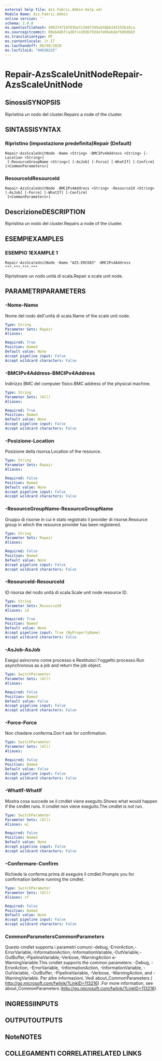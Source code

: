 ```yaml
---
external help file: Azs.Fabric.Admin-help.xml
Module Name: Azs.Fabric.Admin
online version: ''
schema: 2.0.0
ms.openlocfilehash: 498374f19f83befc5697395eb58bb191555b10ca
ms.sourcegitcommit: 09eb4dbfcad6fce303b793dafe9bebdef589db03
ms.translationtype: MT
ms.contentlocale: it-IT
ms.lasthandoff: 08/08/2020
ms.locfileid: "94030225"
---
```

# <span data-ttu-id="11969-101">Repair-AzsScaleUnitNode</span><span class="sxs-lookup"><span data-stu-id="11969-101">Repair-AzsScaleUnitNode</span></span>

## <span data-ttu-id="11969-102">Sinossi</span><span class="sxs-lookup"><span data-stu-id="11969-102">SYNOPSIS</span></span>
<span data-ttu-id="11969-103">Ripristina un nodo del cluster.</span><span class="sxs-lookup"><span data-stu-id="11969-103">Repairs a node of the cluster.</span></span>

## <span data-ttu-id="11969-104">SINTASSI</span><span class="sxs-lookup"><span data-stu-id="11969-104">SYNTAX</span></span>

### <span data-ttu-id="11969-105">Ripristino (impostazione predefinita)</span><span class="sxs-lookup"><span data-stu-id="11969-105">Repair (Default)</span></span>
```
Repair-AzsScaleUnitNode -Name <String> -BMCIPv4Address <String> [-Location <String>]
 [-ResourceGroupName <String>] [-AsJob] [-Force] [-WhatIf] [-Confirm] [<CommonParameters>]
```

### <span data-ttu-id="11969-106">ResourceId</span><span class="sxs-lookup"><span data-stu-id="11969-106">ResourceId</span></span>
```
Repair-AzsScaleUnitNode -BMCIPv4Address <String> -ResourceId <String> [-AsJob] [-Force] [-WhatIf] [-Confirm]
 [<CommonParameters>]
```

## <span data-ttu-id="11969-107">Descrizione</span><span class="sxs-lookup"><span data-stu-id="11969-107">DESCRIPTION</span></span>
<span data-ttu-id="11969-108">Ripristina un nodo del cluster.</span><span class="sxs-lookup"><span data-stu-id="11969-108">Repairs a node of the cluster.</span></span>

## <span data-ttu-id="11969-109">ESEMPI</span><span class="sxs-lookup"><span data-stu-id="11969-109">EXAMPLES</span></span>

### <span data-ttu-id="11969-110">ESEMPIO 1</span><span class="sxs-lookup"><span data-stu-id="11969-110">EXAMPLE 1</span></span>
```
Repair-AzsScaleUnitNode -Name "AZS-ERCO03" -BMCIPv4Address ***.***.***.***
```

<span data-ttu-id="11969-111">Ripristinare un nodo unità di scala.</span><span class="sxs-lookup"><span data-stu-id="11969-111">Repair a scale unit node.</span></span>

## <span data-ttu-id="11969-112">PARAMETRI</span><span class="sxs-lookup"><span data-stu-id="11969-112">PARAMETERS</span></span>

### <span data-ttu-id="11969-113">-Nome</span><span class="sxs-lookup"><span data-stu-id="11969-113">-Name</span></span>
<span data-ttu-id="11969-114">Nome del nodo dell'unità di scala.</span><span class="sxs-lookup"><span data-stu-id="11969-114">Name of the scale unit node.</span></span>

```yaml
Type: String
Parameter Sets: Repair
Aliases:

Required: True
Position: Named
Default value: None
Accept pipeline input: False
Accept wildcard characters: False
```

### <span data-ttu-id="11969-115">-BMCIPv4Address</span><span class="sxs-lookup"><span data-stu-id="11969-115">-BMCIPv4Address</span></span>
<span data-ttu-id="11969-116">Indirizzo BMC del computer fisico.</span><span class="sxs-lookup"><span data-stu-id="11969-116">BMC address of the physical machine.</span></span>

```yaml
Type: String
Parameter Sets: (All)
Aliases:

Required: True
Position: Named
Default value: None
Accept pipeline input: False
Accept wildcard characters: False
```

### <span data-ttu-id="11969-117">-Posizione</span><span class="sxs-lookup"><span data-stu-id="11969-117">-Location</span></span>
<span data-ttu-id="11969-118">Posizione della risorsa.</span><span class="sxs-lookup"><span data-stu-id="11969-118">Location of the resource.</span></span>

```yaml
Type: String
Parameter Sets: Repair
Aliases:

Required: False
Position: Named
Default value: None
Accept pipeline input: False
Accept wildcard characters: False
```

### <span data-ttu-id="11969-119">-ResourceGroupName</span><span class="sxs-lookup"><span data-stu-id="11969-119">-ResourceGroupName</span></span>
<span data-ttu-id="11969-120">Gruppo di risorse in cui è stato registrato il provider di risorse.</span><span class="sxs-lookup"><span data-stu-id="11969-120">Resource group in which the resource provider has been registered.</span></span>

```yaml
Type: String
Parameter Sets: Repair
Aliases:

Required: False
Position: Named
Default value: None
Accept pipeline input: False
Accept wildcard characters: False
```

### <span data-ttu-id="11969-121">-ResourceId</span><span class="sxs-lookup"><span data-stu-id="11969-121">-ResourceId</span></span>
<span data-ttu-id="11969-122">ID risorsa del nodo unità di scala.</span><span class="sxs-lookup"><span data-stu-id="11969-122">Scale unit node resource ID.</span></span>

```yaml
Type: String
Parameter Sets: ResourceId
Aliases: id

Required: True
Position: Named
Default value: None
Accept pipeline input: True (ByPropertyName)
Accept wildcard characters: False
```

### <span data-ttu-id="11969-123">-AsJob</span><span class="sxs-lookup"><span data-stu-id="11969-123">-AsJob</span></span>
<span data-ttu-id="11969-124">Esegui asincrono come processo e Restituisci l'oggetto processo.</span><span class="sxs-lookup"><span data-stu-id="11969-124">Run asynchronous as a job and return the job object.</span></span>

```yaml
Type: SwitchParameter
Parameter Sets: (All)
Aliases:

Required: False
Position: Named
Default value: False
Accept pipeline input: False
Accept wildcard characters: False
```

### <span data-ttu-id="11969-125">-Force</span><span class="sxs-lookup"><span data-stu-id="11969-125">-Force</span></span>
<span data-ttu-id="11969-126">Non chiedere conferma.</span><span class="sxs-lookup"><span data-stu-id="11969-126">Don't ask for confirmation.</span></span>

```yaml
Type: SwitchParameter
Parameter Sets: (All)
Aliases:

Required: False
Position: Named
Default value: False
Accept pipeline input: False
Accept wildcard characters: False
```

### <span data-ttu-id="11969-127">-WhatIf</span><span class="sxs-lookup"><span data-stu-id="11969-127">-WhatIf</span></span>
<span data-ttu-id="11969-128">Mostra cosa succede se il cmdlet viene eseguito.</span><span class="sxs-lookup"><span data-stu-id="11969-128">Shows what would happen if the cmdlet runs.</span></span>
<span data-ttu-id="11969-129">Il cmdlet non viene eseguito.</span><span class="sxs-lookup"><span data-stu-id="11969-129">The cmdlet is not run.</span></span>

```yaml
Type: SwitchParameter
Parameter Sets: (All)
Aliases: wi

Required: False
Position: Named
Default value: None
Accept pipeline input: False
Accept wildcard characters: False
```

### <span data-ttu-id="11969-130">-Confermare</span><span class="sxs-lookup"><span data-stu-id="11969-130">-Confirm</span></span>
<span data-ttu-id="11969-131">Richiede la conferma prima di eseguire il cmdlet.</span><span class="sxs-lookup"><span data-stu-id="11969-131">Prompts you for confirmation before running the cmdlet.</span></span>

```yaml
Type: SwitchParameter
Parameter Sets: (All)
Aliases: cf

Required: False
Position: Named
Default value: None
Accept pipeline input: False
Accept wildcard characters: False
```

### <span data-ttu-id="11969-132">CommonParameters</span><span class="sxs-lookup"><span data-stu-id="11969-132">CommonParameters</span></span>
<span data-ttu-id="11969-133">Questo cmdlet supporta i parametri comuni:-debug,-ErrorAction,-ErrorVariable,-InformationAction,-InformationVariable,-OutVariable,-OutBuffer,-PipelineVariable,-Verbose,-WarningAction e-WarningVariable.</span><span class="sxs-lookup"><span data-stu-id="11969-133">This cmdlet supports the common parameters: -Debug, -ErrorAction, -ErrorVariable, -InformationAction, -InformationVariable, -OutVariable, -OutBuffer, -PipelineVariable, -Verbose, -WarningAction, and -WarningVariable.</span></span> <span data-ttu-id="11969-134">Per altre informazioni, Vedi about_CommonParameters ( http://go.microsoft.com/fwlink/?LinkID=113216) .</span><span class="sxs-lookup"><span data-stu-id="11969-134">For more information, see about_CommonParameters (http://go.microsoft.com/fwlink/?LinkID=113216).</span></span>

## <span data-ttu-id="11969-135">INGRESSI</span><span class="sxs-lookup"><span data-stu-id="11969-135">INPUTS</span></span>

## <span data-ttu-id="11969-136">OUTPUT</span><span class="sxs-lookup"><span data-stu-id="11969-136">OUTPUTS</span></span>

## <span data-ttu-id="11969-137">Note</span><span class="sxs-lookup"><span data-stu-id="11969-137">NOTES</span></span>

## <span data-ttu-id="11969-138">COLLEGAMENTI CORRELATI</span><span class="sxs-lookup"><span data-stu-id="11969-138">RELATED LINKS</span></span>

